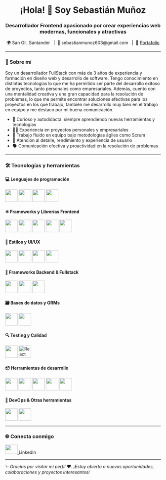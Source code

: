 <h1 align="center">¡Hola! 👋 Soy Sebastián Muñoz</h1>
<h3 align="center">Desarrollador Frontend apasionado por crear experiencias web modernas, funcionales y atractivas</h3>

<p align="center">
🌍 San Gil, Santander &nbsp;&nbsp;|&nbsp;&nbsp;📧 sebastianmunoz603@gmail.com &nbsp;&nbsp;|&nbsp;&nbsp;💼 <a href="https://portfolio-plxyz08s-projects.vercel.app/">Portafolio</a>
</p>

---

### 🚀 Sobre mí

Soy un desarrollador FullStack con más de 3 años de experiencia y formación en diseño web y desarrollo de software. Tengo conocimiento en distintas tecnologías lo que me ha permitido ser parte del desarrollo exitoso de proyectos, tanto personales como empresariales. Además, cuento con una mentalidad creativa y una gran capacidad para la resolución de problemas, lo que me permite encontrar soluciones efectivas para los proyectos en los que trabajo, también me desarrollo muy bien en el trabajo en equipo y me destaco por mi buena comunicación.

- 🧠 Curioso y autodidacta: siempre aprendiendo nuevas herramientas y tecnologías
- 👨‍💻 Experiencia en proyectos personales y empresariales
- 🧩 Trabajo fluido en equipo bajo metodologías ágiles como Scrum
- 🎯 Atención al detalle, rendimiento y experiencia de usuario
- 🗣️ Comunicación efectiva y proactividad en la resolución de problemas

---

### 🛠️ Tecnologías y herramientas

#### 💻 Lenguajes de programación

<p>
  <img src="https://cdn.jsdelivr.net/gh/devicons/devicon/icons/html5/html5-original.svg" width="40" />
  <img src="https://cdn.jsdelivr.net/gh/devicons/devicon/icons/css3/css3-original.svg" width="40" />
  <img src="https://cdn.jsdelivr.net/gh/devicons/devicon/icons/javascript/javascript-original.svg" width="40" />
  <img src="https://cdn.jsdelivr.net/gh/devicons/devicon/icons/typescript/typescript-original.svg" width="40" />
</p>

#### ⚛️ Frameworks y Librerías Frontend

<p>
  <img src="https://cdn.jsdelivr.net/gh/devicons/devicon/icons/react/react-original.svg" width="40" />
  <img src="https://cdn.jsdelivr.net/gh/devicons/devicon/icons/vuejs/vuejs-original.svg" width="40" />
  <img src="https://cdn.jsdelivr.net/gh/devicons/devicon/icons/nextjs/nextjs-original-wordmark.svg" width="40" />
  <img src="https://cdn.quasar.dev/logo/svg/quasar-logo.svg" width="40" />
  <img src="https://cdn.jsdelivr.net/gh/devicons/devicon/icons/jquery/jquery-original.svg" width="40" />
</p>

#### 🎨 Estilos y UI/UX

<p>
  <img src="https://cdn.jsdelivr.net/gh/devicons/devicon/icons/sass/sass-original.svg" width="40" />
  <img src="https://www.vectorlogo.zone/logos/tailwindcss/tailwindcss-icon.svg" width="40" />
  <img src="https://cdn.jsdelivr.net/gh/devicons/devicon/icons/bootstrap/bootstrap-original.svg" width="40" />
  <img src="https://www.vectorlogo.zone/logos/figma/figma-icon.svg" width="40" />
</p>

#### 🧩 Frameworks Backend & Fullstack

<p>
  <img src="https://cdn.jsdelivr.net/gh/devicons/devicon/icons/nodejs/nodejs-original.svg" width="40" />
  <img src="https://cdn.jsdelivr.net/gh/devicons/devicon/icons/express/express-original.svg" width="40" />
  <img src="https://cdn.jsdelivr.net/gh/devicons/devicon/icons/nextjs/nextjs-original-wordmark.svg" width="40" />
</p>

#### 🗃️ Bases de datos y ORMs

<p>
  <img src="https://cdn.jsdelivr.net/gh/devicons/devicon/icons/mongodb/mongodb-original.svg" width="40" />
  <img src="https://cdn.jsdelivr.net/gh/devicons/devicon/icons/mysql/mysql-original.svg" width="40" />
</p>

#### 🔍 Testing y Calidad

<p>
  <img src="https://cdn.jsdelivr.net/gh/devicons/devicon/icons/jest/jest-plain.svg" width="40" />
  <img src="https://testing-library.com/img/octopus-64x64.png" width="40" title="React Testing Library" />
</p>

#### 📦 Herramientas de desarrollo

<p>
  <img src="https://cdn.jsdelivr.net/gh/devicons/devicon/icons/git/git-original.svg" width="40" />
  <img src="https://cdn.jsdelivr.net/gh/devicons/devicon/icons/github/github-original.svg" width="40" />
  <img src="https://cdn.jsdelivr.net/gh/devicons/devicon/icons/npm/npm-original-wordmark.svg" width="40" />
  <img src="https://www.vectorlogo.zone/logos/visualstudio_code/visualstudio_code-icon.svg" width="40" />
  <img src="https://cdn.jsdelivr.net/gh/devicons/devicon/icons/vite/vite-original.svg" width="40" />
</p>

#### 🔧 DevOps & Otras herramientas

<p>
  <img src="https://cdn.jsdelivr.net/gh/devicons/devicon/icons/docker/docker-original.svg" width="40" />
  <img src="https://cdn.jsdelivr.net/gh/devicons/devicon/icons/vercel/vercel-original.svg" width="40" />
</p>

---

### 🌐 Conecta conmigo

<p>
  <a href="https://www.linkedin.com/in/sebastian-aparicio00" target="_blank">
    <img src="https://raw.githubusercontent.com/rahuldkjain/github-profile-readme-generator/master/src/images/icons/Social/linked-in-alt.svg" height="30" width="40" />
  </a>
  <span>LinkedIn</span>
</p>

---

✨ *Gracias por visitar mi perfil ❤️. ¡Estoy abierto a nuevas oportunidades, colaboraciones y proyectos interesantes!*
